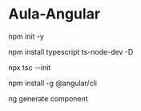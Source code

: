 # Aula-Angular

npm init -y

npm install typescript ts-node-dev -D

npx tsc --init

npm install -g @angular/cli

ng generate component

